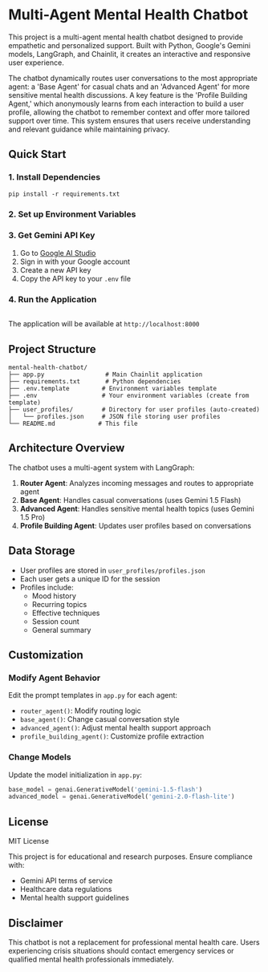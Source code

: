 # Multi-Agent Mental Health Chatbot 

This project is a multi-agent mental health chatbot designed to provide empathetic and personalized support. Built with Python, Google's Gemini models, LangGraph, and Chainlit, it creates an interactive and responsive user experience.

The chatbot dynamically routes user conversations to the most appropriate agent: a 'Base Agent' for casual chats and an 'Advanced Agent' for more sensitive mental health discussions. A key feature is the 'Profile Building Agent,' which anonymously learns from each interaction to build a user profile, allowing the chatbot to remember context and offer more tailored support over time. This system ensures that users receive understanding and relevant guidance while maintaining privacy.

## Quick Start

### 1. Install Dependencies
```
pip install -r requirements.txt
```

### 2. Set up Environment Variables

### 3. Get Gemini API Key
1. Go to [Google AI Studio](https://makersuite.google.com/app/apikey)
2. Sign in with your Google account
3. Create a new API key
4. Copy the API key to your `.env` file

### 4. Run the Application
```chainlit run app.py -w
```

The application will be available at `http://localhost:8000`

## Project Structure

```
mental-health-chatbot/
├── app.py                 # Main Chainlit application
├── requirements.txt       # Python dependencies
├── .env.template         # Environment variables template
├── .env                  # Your environment variables (create from template)
├── user_profiles/        # Directory for user profiles (auto-created)
│   └── profiles.json     # JSON file storing user profiles
└── README.md            # This file
```

## Architecture Overview

The chatbot uses a multi-agent system with LangGraph:

1. **Router Agent**: Analyzes incoming messages and routes to appropriate agent
2. **Base Agent**: Handles casual conversations (uses Gemini 1.5 Flash)
3. **Advanced Agent**: Handles sensitive mental health topics (uses Gemini 1.5 Pro)
4. **Profile Building Agent**: Updates user profiles based on conversations

## Data Storage

- User profiles are stored in `user_profiles/profiles.json`
- Each user gets a unique ID for the session
- Profiles include:
  - Mood history
  - Recurring topics
  - Effective techniques
  - Session count
  - General summary


## Customization

### Modify Agent Behavior
Edit the prompt templates in `app.py` for each agent:
- `router_agent()`: Modify routing logic
- `base_agent()`: Change casual conversation style
- `advanced_agent()`: Adjust mental health support approach
- `profile_building_agent()`: Customize profile extraction

### Change Models
Update the model initialization in `app.py`:
```python
base_model = genai.GenerativeModel('gemini-1.5-flash')
advanced_model = genai.GenerativeModel('gemini-2.0-flash-lite')
```

## License
MIT License

This project is for educational and research purposes. Ensure compliance with:
- Gemini API terms of service
- Healthcare data regulations
- Mental health support guidelines

## Disclaimer

This chatbot is not a replacement for professional mental health care. Users experiencing crisis situations should contact emergency services or qualified mental health professionals immediately.
